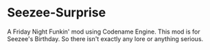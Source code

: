 # Seezee-Surprise
A Friday Night Funkin' mod using Codename Engine. This mod is for Seezee's Birthday. So there isn't exactly any lore or anything serious.
